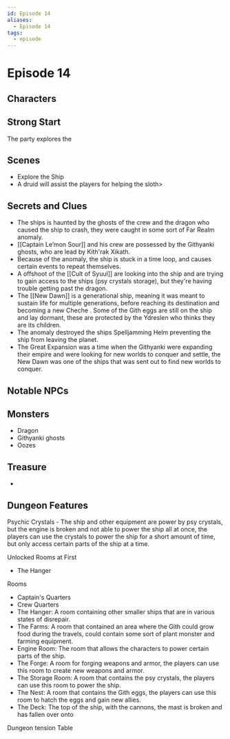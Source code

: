 ```yaml
---
id: Episode 14
aliases:
  - Episode 14
tags:
  - episode
---
```


# Episode 14 

## Characters

## Strong Start
The party explores the 
## Scenes

- Explore the Ship
- A druid will assist the players for helping the sloth>

## Secrets and Clues
- The ships is haunted by the ghosts of the crew and the dragon who caused the ship to crash, they were caught in some sort of Far Realm anomaly.
- [[Captain Le’mon Sour]] and his crew are possessed by the Githyanki ghosts, who are lead by Kith'rak Xikath.
- Because of the anomaly, the ship is stuck in a time loop, and causes certain events to repeat themselves.
- A offshoot of the  [[Cult of Syuul]] are looking into the ship and are trying to gain access to the ships (psy crystals storage), but they're having trouble getting past the dragon.
- The [[New Dawn]] is a generational ship, meaning it was meant to sustain life for multiple generations, before reaching its destination and becoming a new Cheche . Some of the Gith eggs are still on the ship and lay dormant, these are protected by the Ydreslen who thinks they are its children.
- The anomaly destroyed the ships Spelljamming Helm preventing the ship from leaving the planet.
- The Great Expansion was a time when the Githyanki were expanding their empire and were looking for new worlds to conquer and settle, the New Dawn was one of the ships that was sent out to find new worlds to conquer.

## Notable NPCs


## Monsters
- Dragon
- Githyanki ghosts
- Oozes

## Treasure

-


## Dungeon Features

Psychic Crystals - The ship and other equipment are power by psy crystals, but the engine is broken and not able to power the ship all at once, the players can use the crystals to power the ship for a short amount of time, but only access certain parts of the ship at a time.


Unlocked Rooms at First
- The Hanger


Rooms 
- Captain's Quarters
- Crew Quarters
- The Hanger: A room containing other smaller ships that are in various states of disrepair.
- The Farms: A room that contained an area where the Gith could grow food during the travels, could contain some sort of plant monster and farming equipment.
- Engine Room: The room that allows the characters to power certain parts of the ship.
- The Forge: A room for forging weapons and armor, the players can use this room to create new weapons and armor.
- The Storage Room: A room that contains the psy crystals, the players can use this room to power the ship.
- The Nest: A room that contains the Gith eggs, the players can use this room to hatch the eggs and gain new allies.
- The Deck: The top of the ship, with the cannons, the mast is broken and has fallen over onto 

Dungeon tension Table 

